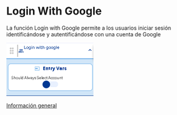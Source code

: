 # Login With Google

La función Login with Google permite a los usuarios iniciar sesión identificándose y autentificándose con una cuenta de Google

![](../../../../.gitbook/assets/image%20%28345%29.png)

 ​[Información general](https://docs.apphive.io/reference/funciones/informacion-general-de-las-funciones)

